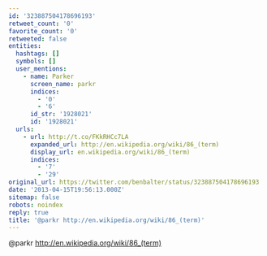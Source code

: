 ```yaml
---
id: '323887504178696193'
retweet_count: '0'
favorite_count: '0'
retweeted: false
entities:
  hashtags: []
  symbols: []
  user_mentions:
    - name: Parker
      screen_name: parkr
      indices:
        - '0'
        - '6'
      id_str: '1928021'
      id: '1928021'
  urls:
    - url: http://t.co/FKkRHCc7LA
      expanded_url: http://en.wikipedia.org/wiki/86_(term)
      display_url: en.wikipedia.org/wiki/86_(term)
      indices:
        - '7'
        - '29'
original_url: https://twitter.com/benbalter/status/323887504178696193
date: '2013-04-15T19:56:13.000Z'
sitemap: false
robots: noindex
reply: true
title: '@parkr http://en.wikipedia.org/wiki/86_(term)'
---
```


@parkr http://en.wikipedia.org/wiki/86_(term)